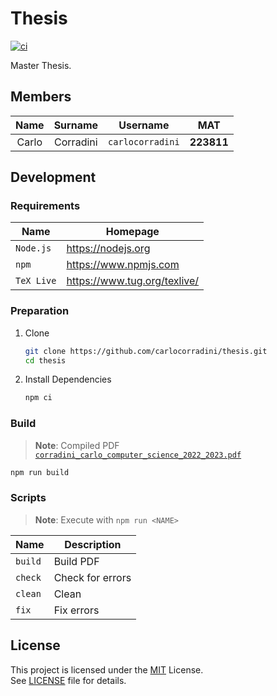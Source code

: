 # Thesis

[![ci](https://github.com/carlocorradini/thesis/actions/workflows/ci.yml/badge.svg)](https://github.com/carlocorradini/thesis/actions/workflows/ci.yml)

Master Thesis.

## Members

| Name  |  Surname  |     Username     |    MAT     |
| :---: | :-------: | :--------------: | :--------: |
| Carlo | Corradini | `carlocorradini` | **223811** |

## Development

### Requirements

| **Name**   | **Homepage**                   |
| ---------- | ------------------------------ |
| `Node.js`  | <https://nodejs.org>           |
| `npm`      | <https://www.npmjs.com>        |
| `TeX Live` | <https://www.tug.org/texlive/> |

### Preparation

1. Clone

   ```sh
   git clone https://github.com/carlocorradini/thesis.git
   cd thesis
   ```

1. Install Dependencies

   ```sh
   npm ci
   ```

### Build

> **Note**: Compiled PDF [`corradini_carlo_computer_science_2022_2023.pdf`](./corradini_carlo_computer_science_2022_2023.pdf)

```sh
npm run build
```

### Scripts

> **Note**: Execute with `npm run <NAME>`

| **Name** | **Description**  |
| -------- | ---------------- |
| `build`  | Build PDF        |
| `check`  | Check for errors |
| `clean`  | Clean            |
| `fix`    | Fix errors       |

## License

This project is licensed under the [MIT](https://opensource.org/licenses/MIT) License. \
See [LICENSE](./LICENSE) file for details.
